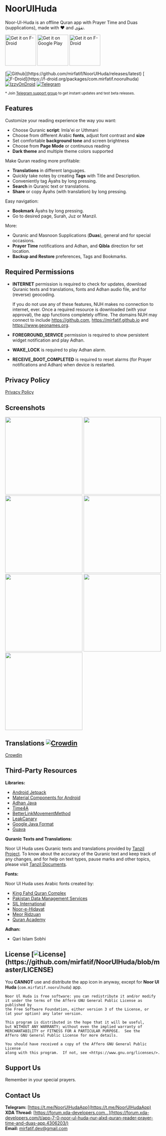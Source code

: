 # NoorUlHuda
Noor-Ul-Huda is an offline Quran app with Prayer Time and Duas (supplications), made with ❤️ and تقوٰى.

<a href="https://f-droid.org/packages/com.mirfatif.noorulhuda"><img alt="Get it on F-Droid" src="https://fdroid.gitlab.io/artwork/badge/get-it-on.png" height="100"></a>
<a href="https://play.google.com/store/apps/details?id=com.mirfatif.noorulhuda"><img alt="Get it on Google Play" src="https://play.google.com/intl/en_us/badges/static/images/badges/en_badge_web_generic.png" height="100"></a>
<a href="https://apt.izzysoft.de/fdroid/index/apk/com.mirfatif.noorulhuda"><img alt="Get it on F-Droid" src="https://gitlab.com/IzzyOnDroid/repo/-/raw/master/assets/IzzyOnDroid.png" height="100"></a>

[![Github](https://img.shields.io/github/v/release/mirfatif/NoorUlHuda?label="Github")](https://github.com/mirfatif/NoorUlHuda/releases/latest) [![F-Droid](https://img.shields.io/f-droid/v/com.mirfatif.noorulhuda.svg?label="F-Droid")](https://f-droid.org/packages/com.mirfatif.noorulhuda) [![IzzyOnDroid](https://img.shields.io/endpoint?url=https://apt.izzysoft.de/fdroid/api/v1/shield/com.mirfatif.noorulhuda)](https://apt.izzysoft.de/fdroid/index/apk/com.mirfatif.noorulhuda) [![Telegram](https://img.shields.io/endpoint?url=https://mirfatif.github.io/mirfatif/nuh_version.json)](https://t.me/mirfatifApps)

<sup>* Join [Telegram support group](https://t.me/NoorUlHudaApp/) to get instant updates and test beta releases.</sup>

## Features
Customize your reading experience the way you want:

* Choose Quranic <b>script</b>: Imla'ei or Uthmani
* Choose from different Arabic <b>fonts</b>, adjust font contrast and <b>size</b>
* Set comfortable <b>background tone</b> and screen brightness
* Choose from <b>Page Mode</b> or continuous reading
* <b>Dark theme</b> and multiple theme colors supported

Make Quran reading more profitable:

* <b>Translations</b> in different languages.
* Quickly take notes by creating <b>Tags</b> with Title and Description.
* Conveniently tag Āyahs by long pressing.
* <b>Search</b> in Quranic text or translations.
* <b>Share</b> or copy Āyahs (with translation) by long pressing.

Easy navigation:

* <b>Bookmark</b> Āyahs by long pressing.
* Go to desired page, Surah, Juz or Manzil.

More:

* Quranic and Masnoon Supplications (<b>Duas</b>), general and for special occasions.
* <b>Prayer Time</b> notifications and Adhan, and <b>Qibla</b> direction for set location.
* <b>Backup and Restore</b> preferences, Tags and Bookmarks.

## Required Permissions

* **INTERNET** permission is required to check for updates, download Quranic texts and translations, fonts and Adhan audio file, and for (reverse) geocoding.

  If you do not use any of these features, NUH makes no connection to internet, ever. Once a required resource is downloaded (with your approval), the app functions completely offline. The domains NUH may connect to include https://github.com, https://mirfatif.github.io and https://www.geonames.org.
* **FOREGROUND_SERVICE** permission is required to show persistent widget notification and play Adhan.
* **WAKE_LOCK** is required to play Adhan alarm.
* **RECEIVE_BOOT_COMPLETED** is required to reset alarms (for Prayer notifications and Adhan) when device is restarted.

## Privacy Policy

[Privacy Policy](https://mirfatif.github.io/NoorUlHuda/PRIVACY.html)

## Screenshots

<img src="fastlane/metadata/android/en-US/images/phoneScreenshots/1.jpg" width="250"> <img src="fastlane/metadata/android/en-US/images/phoneScreenshots/2.jpg" width="250"> <img src="fastlane/metadata/android/en-US/images/phoneScreenshots/3.jpg" width="250">
<img src="fastlane/metadata/android/en-US/images/phoneScreenshots/4.jpg" width="250"> <img src="fastlane/metadata/android/en-US/images/phoneScreenshots/5.jpg" width="250"> <img src="fastlane/metadata/android/en-US/images/phoneScreenshots/6.jpg" width="250">
<img src="fastlane/metadata/android/en-US/images/phoneScreenshots/7.jpg" width="250">

## Translations [![Crowdin](https://badges.crowdin.net/nuh/localized.svg)](https://crowdin.com/project/nuh)
[Crowdin](https://crowdin.com/project/nuh)

## Third-Party Resources

**Libraries:**

* [Android Jetpack](https://github.com/androidx/androidx)
* [Material Components for Android](https://github.com/material-components/material-components-android)
* [Adhan Java](https://github.com/batoulapps/adhan-java)
* [Time4A](https://github.com/batoulapps/adhan-java)
* [BetterLinkMovementMethod](https://github.com/saket/Better-Link-Movement-Method)
* [LeakCanary](https://github.com/square/leakcanary)
* [Google Java Format](https://github.com/sherter/google-java-format-gradle-plugin)
* [Guava](https://github.com/google/guava)

**Quranic Texts and Translations:**

Noor Ul Huda uses Quranic texts and translations provided by <a href="https://tanzil.net/download">Tanzil Project</a>. To know about the accuracy of the Quranic text and keep track of any changes, and for help on text types, pause marks and other topics, please visit [Tanzil Documents](https://tanzil.net/docs/).

**Fonts:**

Noor Ul Huda uses Arabic fonts created by:
      
* <a href="https://fonts.qurancomplex.gov.sa">King Fahd Quran Complex</a>
* <a href="https://pakdata.com/products/arabicfont">Pakistan Data Management Services</a>
* <a href="https://software.sil.org/arabicfonts">SIL International</a>
* <a href="https://www.noorehidayat.org">Noor-e-Hidayat</a>
* <a href="https://github.com/icikiwir/me_quran">Meor Ridzuan</a>
* <a href="https://github.com/quranacademy/kitab-font">Quran Academy</a>

**Adhan:**

* Qari Islam Sobhi

## License [![License](https://img.shields.io/github/license/mirfatif/NoorUlHuda?label="License")](https://github.com/mirfatif/NoorUlHuda/blob/master/LICENSE)

You **CANNOT** use and distribute the app icon in anyway, except for **Noor Ul Huda** (`com.mirfatif.noorulhuda`) app.

    Noor Ul Huda is free software: you can redistribute it and/or modify
    it under the terms of the Affero GNU General Public License as published by
    the Free Software Foundation, either version 3 of the License, or
    (at your option) any later version.

    This program is distributed in the hope that it will be useful,
    but WITHOUT ANY WARRANTY; without even the implied warranty of
    MERCHANTABILITY or FITNESS FOR A PARTICULAR PURPOSE.  See the
    Affero GNU General Public License for more details.

    You should have received a copy of the Affero GNU General Public License
    along with this program.  If not, see <https://www.gnu.org/licenses/>.

## Support Us

Remember in your special prayers.

## Contact Us

**Telegram:** [https://t.me/NoorUlHudaApp](https://t.me/NoorUlHudaApp)  
**XDA Thread:** [https://forum.xda-developers.com...](https://forum.xda-developers.com/t/app-7-0-noor-ul-huda-nur-alxd-quran-reader-prayer-time-and-duas-app.4306203/)  
**Email:** [mirfatif.dev@gmail.com](mailto:mirfatif.dev@gmail.com)
